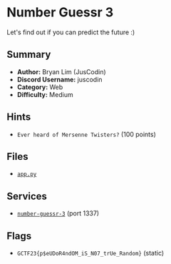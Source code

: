 # Number Guessr 3
Let's find out if you can predict the future :)


## Summary
- **Author:** Bryan Lim (JusCodin)
- **Discord Username:** juscodin
- **Category:** Web
- **Difficulty:** Medium

## Hints
- `Ever heard of Mersenne Twisters?` (100 points)

## Files
- [`app.py`](dist\app.py)


## Services
- [`number-guessr-3`](service/number-guessr-3) (port 1337)


## Flags
- `GCTF23{p$eUDoR4ndOM_iS_N07_trUe_Random}` (static)
